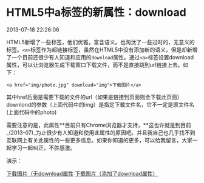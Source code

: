 # HTML5中a标签的新属性：download
2013-07-18 22:26:06


HTML5新增了一些标签，他们优雅，富含语义。也淘汰了一些过时的，无意义的标签。`<a>`标签作为超链接标签，虽然在HTML5中没有添加新的语义，但是却新增了一个目前还很少有人知道和应用的`download`属性。通过`<a>`标签设置download属性，可以让浏览器生成下载窗口下载文件，而不是直接跳到url链接上去。如下：

    <a href="img/photo.jpg" download="img">下载图片</a>

其中href后面是需要下载的文件的url（如果是链接到页面则会下载此页面）downlond的参数（上面代码中的img）是指定下载文件名，它不一定是原文件名(上面代码中的photo)

需要注意的是，此属性**目前只有Chrome浏览器才支持，**这也许就是到目前_(2013-07)_为止很少有人知道和使用此属性的原因吧。并且我自己也几乎找不到互联网上有关此属性的一些更多信息。如果你知道的更多，可以给我留言，大家一起学习一起纠正，不胜感激。

演示：

<a href="http://huangyang.qiniudn.com/poster.jpg">下载图片（无download属性</a>
<a href="http://huangyang.qiniudn.com/poster.jpg" download="img">下载图片（添加了download属性）</a>
